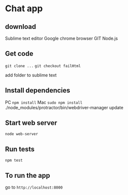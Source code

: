 Chat app
========

download
--------

Sublime text editor
Google chrome browser
GIT
Node.js

Get code
--------

```git clone ...```
```git checkout failHtml```

add folder to sublime text

Install dependencies
--------------------

PC ```npm install```
Mac ```sudo npm install```
./node_modules/protractor/bin/webdriver-manager update

Start web server
----------------

```node web-server```

Run tests
---------

```npm test```

To run the app
--------------

go to ```http://localhost:8000```


